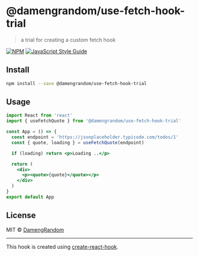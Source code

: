# @damengrandom/use-fetch-hook-trial

> a trial for creating a custom fetch hook

[![NPM](https://img.shields.io/npm/v/@damengrandom/use-fetch-hook-trial.svg)](https://www.npmjs.com/package/@damengrandom/use-fetch-hook-trial) [![JavaScript Style Guide](https://img.shields.io/badge/code_style-standard-brightgreen.svg)](https://standardjs.com)

## Install

```bash
npm install --save @damengrandom/use-fetch-hook-trial
```

## Usage

```jsx
import React from 'react'
import { useFetchQuote } from '@damengrandom/use-fetch-hook-trial'

const App = () => {
  const endpoint = 'https://jsonplaceholder.typicode.com/todos/1'
  const { quote, loading } = useFetchQuote(endpoint)

  if (loading) return <p>Loading ..</p>

  return (
    <div>
      <p><quote>{quote}</quote></p>
    </div>
  )
}
export default App
```

## License

MIT © [DamengRandom](https://github.com/DamengRandom)

---

This hook is created using [create-react-hook](https://github.com/hermanya/create-react-hook).
